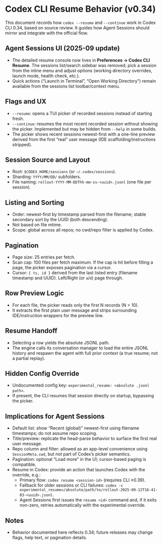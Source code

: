 # Codex CLI Resume Behavior (v0.34)

This document records how `codex --resume` and `--continue` work in Codex CLI 0.34, based on source review. It guides how Agent Sessions should mirror and integrate with the official flow.

## Agent Sessions UI (2025-09 update)
- The detailed resume console now lives in **Preferences → Codex CLI Resume**. The sessions list/search sidebar was removed; pick a session from the inline menu and adjust options (working directory overrides, launch mode, health check, etc.).
- Quick actions (“Launch in Terminal”, “Open Working Directory”) remain available from the sessions list toolbar/context menu.

## Flags and UX
- `--resume`: opens a TUI picker of recorded sessions instead of starting fresh.
- `--continue`: resumes the most recent recorded session without showing the picker. Implemented but may be hidden from `--help` in some builds.
- The picker shows recent sessions newest-first with a one-line preview derived from the first “real” user message (IDE scaffolding/instructions stripped).

## Session Source and Layout
- Root: `$CODEX_HOME/sessions` (or `~/.codex/sessions`).
- Sharding: `YYYY/MM/DD/` subfolders.
- File naming: `rollout-YYYY-MM-DDThh-mm-ss-<uuid>.jsonl` (one file per session).

## Listing and Sorting
- Order: newest-first by timestamp parsed from the filename; stable secondary sort by the UUID (both descending).
- Not based on file mtime.
- Scope: global across all repos; no cwd/repo filter is applied by Codex.

## Pagination
- Page size: 25 entries per fetch.
- Scan cap: 100 files per fetch maximum. If the cap is hit before filling a page, the picker exposes pagination via a cursor.
- Cursor: `{ ts, id }` derived from the last listed entry (filename timestamp and UUID). Left/Right (or `a`/`d`) page through.

## Row Preview Logic
- For each file, the picker reads only the first N records (N = 10).
- It extracts the first plain user message and strips surrounding IDE/instruction wrappers for the preview line.

## Resume Handoff
- Selecting a row yields the absolute JSONL path.
- The engine calls its conversation manager to load the entire JSONL history and respawn the agent with full prior context (a true resume; not a partial replay).

## Hidden Config Override
- Undocumented config key: `experimental_resume: <absolute .jsonl path>`.
- If present, the CLI resumes that session directly on startup, bypassing the picker.

## Implications for Agent Sessions
- Default list: show “Recent (global)” newest-first using filename timestamps; do not assume repo scoping.
- Title/preview: replicate the head-parse behavior to surface the first real user message.
- Repo column and filter: allowed as an app-level convenience using `SessionMeta.cwd`, but not part of Codex’s picker semantics.
- Pagination: optional “Load more” in the UI; cursor-based paging is compatible.
- Resume in Codex: provide an action that launches Codex with the override, e.g.:
  - Primary flow: `codex resume <session-id>` (requires CLI ≥0.39).
  - Fallback for older sessions or CLI failures: `codex -c experimental_resume=/absolute/path/to/rollout-2025-09-12T16-41-03-<uuid>.jsonl`.
  - Agent Sessions first issues the `resume <id>` command and, if it exits non-zero, retries automatically with the experimental override.

## Notes
- Behavior documented here reflects 0.34; future releases may change flags, help text, or pagination details.
